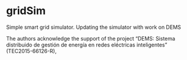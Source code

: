 gridSim
=======

Simple smart grid simulator.
Updating the simulator with work on DEMS

The authors acknowledge the support of the project “DEMS: Sistema distribuido de gestión de energía en redes eléctricas inteligentes” (TEC2015-66126-R), 
